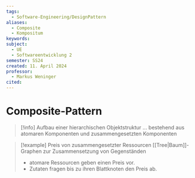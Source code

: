 ```yaml
---
tags:
  - Software-Engineering/DesignPattern
aliases:
  - Composite
  - Kompositum
keywords: 
subject:
  - UE
  - Softwareentwicklung 2
semester: SS24
created: 11. April 2024
professor:
  - Markus Weninger
cited:
---
```

 

# Composite-Pattern

> [!info] Aufbau einer hierarchischen Objektstruktur
> ... bestehend aus atomaren Komponenten und zusammengesetzten Komponenten
> 


>[!example] Preis von zusammengesetzter Ressourcen
> [[Tree|Baum]]-Graphen zur Zusammensetzung von Gegenständen
> - atomare Ressourcen geben einen Preis vor.
> - Zutaten fragen bis zu ihren Blattknoten den Preis ab.